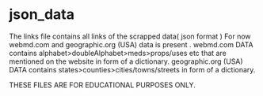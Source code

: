 # json_data
The links file contains all links of the scrapped data( json format )
For now webmd.com and geographic.org (USA) data is present .
webmd.com DATA contains alphabet>doubleAlphabet>meds>props/uses etc that are mentioned on the website in form of a dictionary.
geographic.org (USA) DATA contains states>counties>cities/towns/streets in form of a dictionary.


THESE FILES ARE FOR EDUCATIONAL PURPOSES ONLY.
